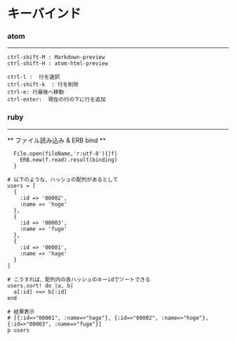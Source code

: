 # キーバインド

### atom
* * *
`ctrl-shift-M : Markdown-preview`  
`ctrl-shift-H : atom-html-preview`  

`ctrl-l :  行を選択`  
`ctrl-shift-k  : 行を削除`  
`ctrl-e: 行最後へ移動`  
`ctrl-enter:  現在の行の下に行を追加`  


### ruby
* * *
**  ファイル読み込み & ERB bind **
```
  File.open(fileName,'r:utf-8'){|f|
    ERB.new(f.read).result(binding)
  }
```

```
# 以下のような、ハッシュの配列があるとして                                                                                                                                                        
users = [
  {   
    :id => '00002',
    :name => 'hoge'
  },
  {
    :id => '00003',
    :name => 'fuge'
  },
  {
    :id => '00001',
    :name => 'hage'
  }
]

# こうすれば、配列内の各ハッシュのキーidでソートできる
users.sort! do |a, b|
  a[:id] <=> b[:id]
end

# 結果表示
# [{:id=>"00001", :name=>"hage"}, {:id=>"00002", :name=>"hoge"}, {:id=>"00003", :name=>"fuge"}]
p users

```

